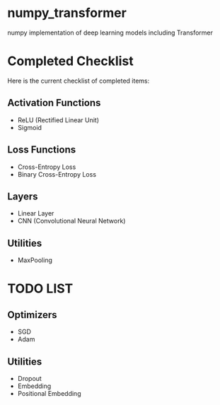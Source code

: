 # numpy_transformer
numpy implementation of deep learning models including Transformer


# Completed Checklist

Here is the current checklist of completed items:

## Activation Functions
- ReLU (Rectified Linear Unit)
- Sigmoid

## Loss Functions
- Cross-Entropy Loss
- Binary Cross-Entropy Loss

## Layers
- Linear Layer
- CNN (Convolutional Neural Network)

## Utilities
- MaxPooling



# TODO LIST

## Optimizers
- SGD
- Adam

## Utilities
- Dropout
- Embedding
- Positional Embedding